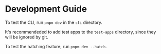 # Development Guide

To test the CLI, run `pnpm dev` in the `cli` directory.

It's recommendeded to add test apps to the `test-apps` directory, since they will be ignored by git.

To test the hatching feature, run `pnpm dev --hatch`.